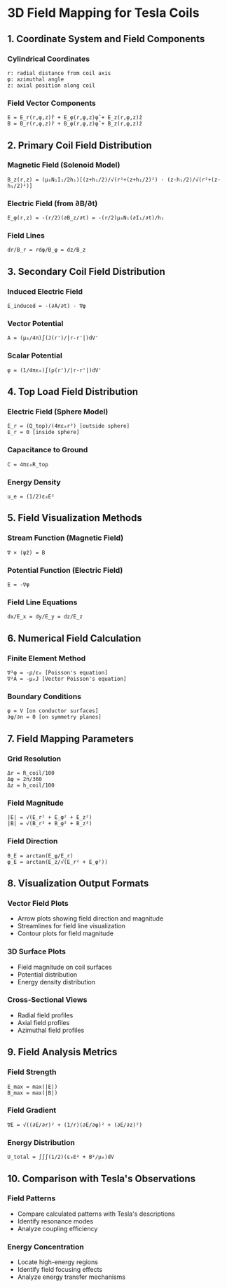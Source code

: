 # 3D Field Mapping for Tesla Coils

## 1. Coordinate System and Field Components

### Cylindrical Coordinates
```
r: radial distance from coil axis
φ: azimuthal angle
z: axial position along coil
```

### Field Vector Components
```
E = E_r(r,φ,z)r̂ + E_φ(r,φ,z)φ̂ + E_z(r,φ,z)ẑ
B = B_r(r,φ,z)r̂ + B_φ(r,φ,z)φ̂ + B_z(r,φ,z)ẑ
```

## 2. Primary Coil Field Distribution

### Magnetic Field (Solenoid Model)
```
B_z(r,z) = (μ₀N₁I₁/2h₁)[(z+h₁/2)/√(r²+(z+h₁/2)²) - (z-h₁/2)/√(r²+(z-h₁/2)²)]
```

### Electric Field (from ∂B/∂t)
```
E_φ(r,z) = -(r/2)(∂B_z/∂t) = -(r/2)μ₀N₁(∂I₁/∂t)/h₁
```

### Field Lines
```
dr/B_r = rdφ/B_φ = dz/B_z
```

## 3. Secondary Coil Field Distribution

### Induced Electric Field
```
E_induced = -(∂A/∂t) - ∇φ
```

### Vector Potential
```
A = (μ₀/4π)∫(J(r')/|r-r'|)dV'
```

### Scalar Potential
```
φ = (1/4πε₀)∫(ρ(r')/|r-r'|)dV'
```

## 4. Top Load Field Distribution

### Electric Field (Sphere Model)
```
E_r = (Q_top)/(4πε₀r²) [outside sphere]
E_r = 0 [inside sphere]
```

### Capacitance to Ground
```
C = 4πε₀R_top
```

### Energy Density
```
u_e = (1/2)ε₀E²
```

## 5. Field Visualization Methods

### Stream Function (Magnetic Field)
```
∇ × (ψẑ) = B
```

### Potential Function (Electric Field)
```
E = -∇φ
```

### Field Line Equations
```
dx/E_x = dy/E_y = dz/E_z
```

## 6. Numerical Field Calculation

### Finite Element Method
```
∇²φ = -ρ/ε₀ [Poisson's equation]
∇²A = -μ₀J [Vector Poisson's equation]
```

### Boundary Conditions
```
φ = V [on conductor surfaces]
∂φ/∂n = 0 [on symmetry planes]
```

## 7. Field Mapping Parameters

### Grid Resolution
```
Δr = R_coil/100
Δφ = 2π/360
Δz = h_coil/100
```

### Field Magnitude
```
|E| = √(E_r² + E_φ² + E_z²)
|B| = √(B_r² + B_φ² + B_z²)
```

### Field Direction
```
θ_E = arctan(E_φ/E_r)
φ_E = arctan(E_z/√(E_r² + E_φ²))
```

## 8. Visualization Output Formats

### Vector Field Plots
- Arrow plots showing field direction and magnitude
- Streamlines for field line visualization
- Contour plots for field magnitude

### 3D Surface Plots
- Field magnitude on coil surfaces
- Potential distribution
- Energy density distribution

### Cross-Sectional Views
- Radial field profiles
- Axial field profiles
- Azimuthal field profiles

## 9. Field Analysis Metrics

### Field Strength
```
E_max = max(|E|)
B_max = max(|B|)
```

### Field Gradient
```
∇E = √((∂E/∂r)² + (1/r)(∂E/∂φ)² + (∂E/∂z)²)
```

### Energy Distribution
```
U_total = ∫∫∫(1/2)(ε₀E² + B²/μ₀)dV
```

## 10. Comparison with Tesla's Observations

### Field Patterns
- Compare calculated patterns with Tesla's descriptions
- Identify resonance modes
- Analyze coupling efficiency

### Energy Concentration
- Locate high-energy regions
- Identify field focusing effects
- Analyze energy transfer mechanisms
